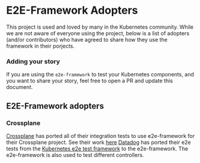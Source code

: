 # E2E-Framework Adopters

This project is used and loved by many in the Kubernetes community. 
While we are not aware of everyone using the project, below is a list of adopters (and/or contributors) who have
agreed to share how they use the framework in their porjects.

### Adding your story

If you are using the `e2e-framework` to test your Kubernetes components, and you want to share your story, feel free to open a PR and update this document.

## E2E-Framework adopters

### Crossplane
[Crossplane](https://github.com/crossplane/crossplane) has ported all of their integration tests to use e2e-framework for their Crossplane project.
See their work [here](https://github.com/crossplane/crossplane/pull/4187)
[Datadog](https://github.com/DataDog/) has ported their e2e tests from the [Kubernetes e2e test framework](https://github.com/kubernetes/kubernetes/tree/master/test/e2e/framework) to the e2e-framework. The e2e-framework is also used to test different controllers.
